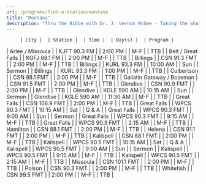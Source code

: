 ```yaml
---
url: /programs/find-a-station/montana
title: "Montana"
description: "Thru the Bible with Dr. J. Vernon McGee - Taking the whole Word to the whole world"
---
```





         | City |  | Station |  | Time |  | Day(s) |  | Program |
| Arlee / Missoula |  | KJFT 90.3 FM |  | 2:00 PM |  | M-F |  | TTB |
| Belt / Great Falls |  | KGFJ 88.1 FM |  | 2:00 PM |  | M-F |  | TTB |
| Billings |  | CSN 91.3 FMT |  | 2:00 PM |  | M-F |  | TTB |
| Billings |  | KURL 93.3 FM |  | 10:00 AM |  | Sun |  | Sermon |
| Billings |  | KURL 93.3 FM |  | 1:00 PM |  | M-F |  | TTB |
| Culbertson |  | CSN 88.1 FMT |  | 2:00 PM |  | M-F |  | TTB |
| Gallatin Gateway / Bozeman |  | CSN 91.5 FMT |  | 2:00 PM |  | M-F |  | TTB |
| Glendive |  | CSN 90.9 FMT |  | 2:00 PM |  | M-F |  | TTB |
| Glendive |  | KGLE 590 AM |  | 10:15 AM |  | Sun |  | Sermon |
| Glendive |  | KGLE 590 AM |  | 11:30 AM |  | M-F |  | TTB |
| Great Falls |  | CSN 106.9 FMT |  | 2:00 PM |  | M-F |  | TTB |
| Great Falls |  | WPCS 90.3 FMT |  | 10:15 AM |  | Sat |  | Q & A |
| Great Falls |  | WPCS 90.3 FMT |  | 9:00 AM |  | Sun |  | Sermon |
| Great Falls |  | WPCS 90.3 FMT |  | 9:15 AM |  | M-F |  | TTB |
| Great Falls |  | WPCS 90.3 FMT |  | 2:15 AM |  | M-F |  | TTB |
| Hamilton |  | CSN 88.1 FMT |  | 2:00 PM |  | M-F |  | TTB |
| Helena |  | CSN 91.1 FMT |  | 2:00 PM |  | M-F |  | TTB |
| Kalispell |  | CSN 88.1 FMT |  | 2:00 PM |  | M-F |  | TTB |
| Kalispell |  | WPCS 90.5 FMT |  | 10:15 AM |  | Sat |  | Q & A |
| Kalispell |  | WPCS 90.5 FMT |  | 9:00 AM |  | Sun |  | Sermon |
| Kalispell |  | WPCS 90.5 FMT |  | 9:15 AM |  | M-F |  | TTB |
| Kalispell |  | WPCS 90.5 FMT |  | 2:15 AM |  | M-F |  | TTB |
| Missoula |  | CSN 101.1 FMT |  | 2:00 PM |  | M-F |  | TTB |
| Polson |  | CSN 90.3 FMT |  | 2:00 PM |  | M-F |  | TTB |
| Whitefish |  | CSN 99.5 FMT |  | 2:00 PM |  | M-F |  | TTB |

  

  





